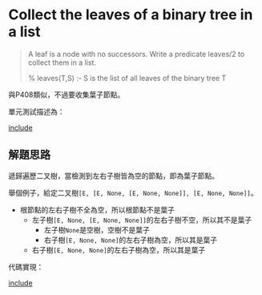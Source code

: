 # Collect the leaves of a binary tree in a list

>A leaf is a node with no successors. Write a predicate leaves/2 to collect them in a list. 
>
>% leaves(T,S) :- S is the list of all leaves of the binary tree T 

與P408類似，不過要收集葉子節點。

單元測試描述為：

[include](../../../tests/btree/p408_test.py)

## 解題思路

遞歸遍歷二叉樹，當檢測到左右子樹皆為空的節點，即為葉子節點。

舉個例子，給定二叉樹`[E, [E, None, [E, None, None]], [E, None, None]]`。

* 根節點的左右子樹不全為空，所以根節點不是葉子
  * 左子樹`[E, None, [E, None, None]]`的左右子樹不空，所以其不是葉子
    * 左子樹`None`是空樹，空樹不是葉子
    * 右子樹`[E, None, None]`的左右子樹為空，所以其是葉子
  * 右子樹`[E, None, None]`的左右子樹為空，所以其是葉子

代碼實現：

[include](../../../python99/btree/p409.py)
